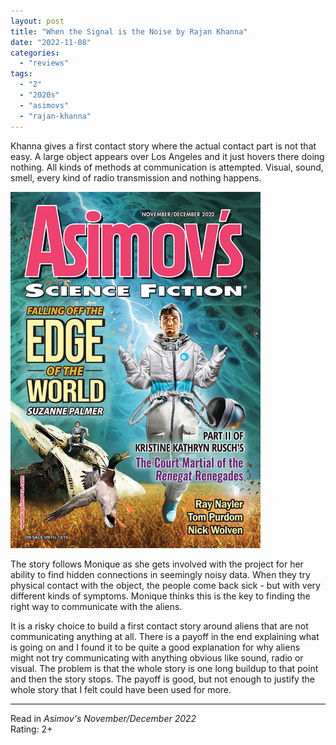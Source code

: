```yaml
---
layout: post
title: "When the Signal is the Noise by Rajan Khanna"
date: "2022-11-08"
categories:
  - "reviews"
tags:
  - "2"
  - "2020s"
  - "asimovs"
  - "rajan-khanna"
---
```


Khanna gives a first contact story where the actual contact part is not that easy. A large object appears over Los Angeles and it just hovers there doing nothing. All kinds of methods at communication is attempted. Visual, sound, smell, every kind of radio transmission and nothing happens.

![](/assets/images/asf_novdec22_400x570.png)

The story follows Monique as she gets involved with the project for her ability to find hidden connections in seemingly noisy data. When they try physical contact with the object, the people come back sick - but with very different kinds of symptoms. Monique thinks this is the key to finding the right way to communicate with the aliens.

It is a risky choice to build a first contact story around aliens that are not communicating anything at all. There is a payoff in the end explaining what is going on and I found it to be quite a good explanation for why aliens might not try communicating with anything obvious like sound, radio or visual. The problem is that the whole story is one long buildup to that point and then the story stops. The payoff is good, but not enough to justify the whole story that I felt could have been used for more.

* * *

Read in _Asimov's November/December 2022_\
Rating: 2+
